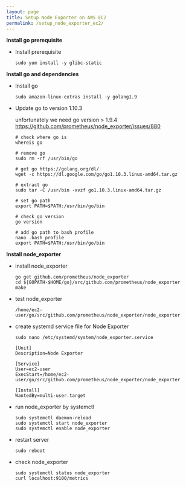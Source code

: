 ```yaml
---
layout: page
title: Setup Node Exporter on AWS EC2
permalink: /setup_node_exporter_ec2/
---
```


**Install go prerequisite**

* Install prerequisite

    `sudo yum install -y glibc-static`

**Install go and dependencies**

* Install go

    `sudo amazon-linux-extras install -y golang1.9`

* Update go to version 1.10.3

    unfortunately we need go version > 1.9.4
    https://github.com/prometheus/node_exporter/issues/880

    ```
    # check where go is
    whereis go

    # remove go
    sudo rm -rf /usr/bin/go

    # get go https://golang.org/dl/
    wget -c https://dl.google.com/go/go1.10.3.linux-amd64.tar.gz

    # extract go
    sudo tar -C /usr/bin -xvzf go1.10.3.linux-amd64.tar.gz

    # set go path
    export PATH=$PATH:/usr/bin/go/bin

    # check go version
    go version

    # add go path to bash profile
    nano .bash_profile
    export PATH=$PATH:/usr/bin/go/bin
    ```

**Install node_exporter**

* install node_exporter

    ```
    go get github.com/prometheus/node_exporter
    cd ${GOPATH-$HOME/go}/src/github.com/prometheus/node_exporter
    make
    ```

* test node_exporter

    `/home/ec2-user/go/src/github.com/prometheus/node_exporter/node_exporter`

* create systemd service file for Node Exporter

    `sudo nano /etc/systemd/system/node_exporter.service`

    ```
    [Unit]
    Description=Node Exporter

    [Service]
    User=ec2-user
    ExecStart=/home/ec2-user/go/src/github.com/prometheus/node_exporter/node_exporter

    [Install]
    WantedBy=multi-user.target
    ```

* run node_exporter by systemctl

    ```
    sudo systemctl daemon-reload
    sudo systemctl start node_exporter
    sudo systemctl enable node_exporter
    ```

* restart server

    `sudo reboot`

* check node_exporter

    ```
    sudo systemctl status node_exporter
    curl localhost:9100/metrics
    ```
